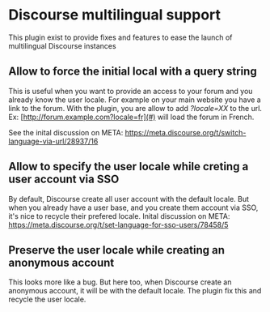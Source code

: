 # Discourse multilingual support
This plugin exist to provide fixes and features to ease the launch of multilingual Discourse instances

## Allow to force the initial local with a query string
This is useful when you want to provide an access to your forum and you already know the user locale. For example on your main website you have a link to the forum. With the plugin, you are allow to add *?locale=XX* to the url. Ex: [http://forum.example.com?locale=fr](#) will load the forum in French.

See the inital discussion on META: https://meta.discourse.org/t/switch-language-via-url/28937/16

## Allow to specify the user locale while creting a user account via SSO
By default, Discourse create all user account with the default locale. But when you already have a user base, and you create them account via SSO, it's nice to recycle their prefered locale. 
Inital discussion on META: https://meta.discourse.org/t/set-language-for-sso-users/78458/5

## Preserve the user locale while creating an anonymous account
This looks more like a bug. But here too, when Discourse create an anonymous account, it will be with the default locale. The plugin fix this and recycle the user locale.
